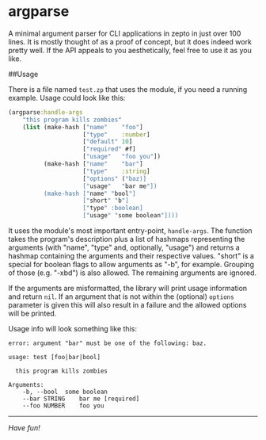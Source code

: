 # argparse

A minimal argument parser for CLI applications in zepto in just
over 100 lines. It is mostly thought of as a proof of concept, but
it does indeed work pretty well. If the API appeals to you
aesthetically, feel free to use it as you like.

##Usage

There is a file named `test.zp` that uses the module, if you need a
running example.
Usage could look like this:

```clojure
(argparse:handle-args
    "this program kills zombies"
    (list (make-hash ["name"    "foo"]
                     ["type"    :number]
                     ["default" 10]
                     ["required" #f]
                     ["usage"   "foo you"])
          (make-hash ["name"    "bar"]
                     ["type"    :string]
                     ["options" ("baz)]
                     ["usage"   "bar me"])
          (make-hash ["name" "bool"]
                     ["short" "b"]
                     ["type" :boolean]
                     ["usage" "some boolean"])))
```

It uses the module's most important entry-point, `handle-args`.
The function takes the program's description plus a list of hashmaps
representing the arguments (with "name", "type" and, optionally,
"usage") and returns a hashmap containing the arguments
and their respective values. "short" is a special for boolean flags
to allow arguments as "-b", for example. Grouping of those (e.g. "-xbd")
is also allowed. The remaining arguments are ignored.

If the arguments are misformatted, the library will print usage
information and return `nil`. If an argument that is not within
the (optional) `options` parameter is given this will also result
in a failure and the allowed options will be printed.

Usage info will look something like this:

```
error: argument "bar" must be one of the following: baz.

usage: test [foo|bar|bool]

  this program kills zombies

Arguments:
	-b, --bool	some boolean
	--bar STRING	bar me [required]
	--foo NUMBER	foo you
```

<hr/>

*Have fun!*
